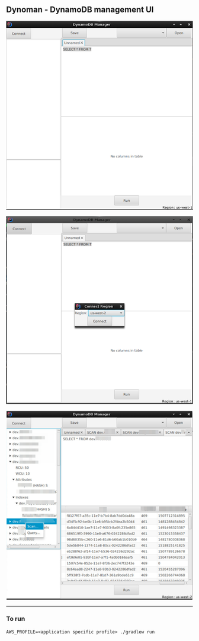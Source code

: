 ## Dynoman - DynamoDB management UI

![Initial Screen](public-preview1.png)

![Connect](public-preview2.png)

![Tables](public-preview.png)

****

### To run

`AWS_PROFILE=<application specific profile> ./gradlew run`

 